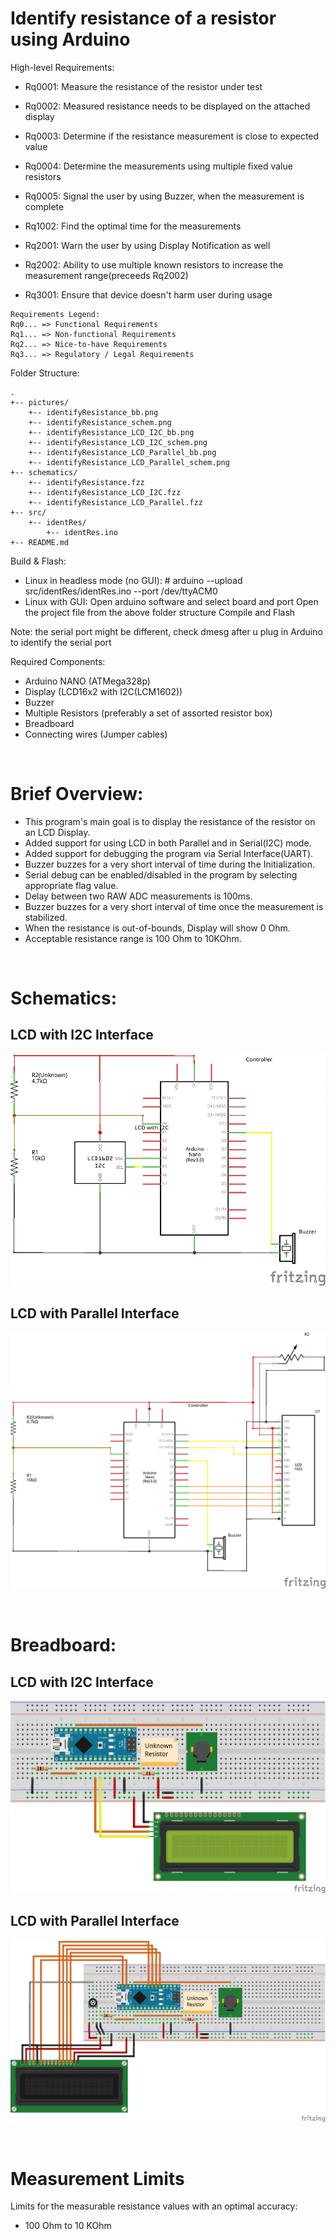 # Identify resistance of a resistor using Arduino

High-level Requirements:

  - Rq0001: Measure the resistance of the resistor under test
  - Rq0002: Measured resistance needs to be displayed on the attached display
  - Rq0003: Determine if the resistance measurement is close to expected value
  - Rq0004: Determine the measurements using multiple fixed value resistors
  - Rq0005: Signal the user by using Buzzer, when the measurement is complete

  - Rq1002: Find the optimal time for the measurements

  - Rq2001: Warn the user by using Display Notification as well
  - Rq2002: Ability to use multiple known resistors to increase
            the measurement range(preceeds Rq2002)

  - Rq3001: Ensure that device doesn't harm user during usage


```
Requirements Legend:
Rq0... => Functional Requirements
Rq1... => Non-functional Requirements
Rq2... => Nice-to-have Requirements
Rq3... => Regulatory / Legal Requirements
```

Folder Structure:

```
.
+-- pictures/
    +-- identifyResistance_bb.png
    +-- identifyResistance_schem.png
    +-- identifyResistance_LCD_I2C_bb.png
    +-- identifyResistance_LCD_I2C_schem.png
    +-- identifyResistance_LCD_Parallel_bb.png
    +-- identifyResistance_LCD_Parallel_schem.png
+-- schematics/
    +-- identifyResistance.fzz
    +-- identifyResistance_LCD_I2C.fzz
    +-- identifyResistance_LCD_Parallel.fzz
+-- src/
    +-- identRes/
        +-- identRes.ino
+-- README.md
```

Build & Flash:
  - Linux in headless mode (no GUI):
      \# arduino --upload src/identRes/identRes.ino --port /dev/ttyACM0
  - Linux with GUI:
      Open arduino software and select board and port
      Open the project file from the above folder structure
      Compile and Flash


Note: the serial port might be different, check dmesg after u plug in Arduino
      to identify the serial port


Required Components:
  - Arduino NANO (ATMega328p)
  - Display (LCD16x2 with I2C(LCM1602))
  - Buzzer
  - Multiple Resistors (preferably a set of assorted resistor box)
  - Breadboard
  - Connecting wires (Jumper cables)

<br/>

# Brief Overview:
  - This program's main goal is to display the resistance of the resistor on an LCD Display.
  - Added support for using LCD in both Parallel and in Serial(I2C) mode.
  - Added support for debugging the program via Serial Interface(UART).
  - Buzzer buzzes for a very short interval of time during the Initialization.
  - Serial debug can be enabled/disabled in the program by selecting appropriate flag value.
  - Delay between two RAW ADC measurements is 100ms.
  - Buzzer buzzes for a very short interval of time once the measurement is stabilized.
  - When the resistance is out-of-bounds, Display will show 0 Ohm.
  - Acceptable resistance range is 100 Ohm to 10KOhm.

<br/>

# Schematics:
## LCD with I2C Interface
![](pictures/identifyResistance_LCD_I2C_schem.png)

## LCD with Parallel Interface
![](pictures/identifyResistance_LCD_Parallel_schem.png)

<br/>

# Breadboard:
## LCD with I2C Interface
![](pictures/identifyResistance_LCD_I2C_bb.png)

## LCD with Parallel Interface
![](pictures/identifyResistance_LCD_Parallel_bb.png)


<br/>

# Measurement Limits
Limits for the measurable resistance values with an optimal accuracy:
  - 100 Ohm to 10 KOhm
